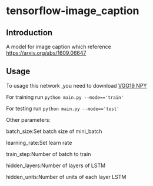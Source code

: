 # tensorflow-image_caption

## Introduction

A model for image caption which reference https://arxiv.org/abs/1609.06647

## Usage

To usage this network ,you need to download [VGG19 NPY](https://mega.nz/#!xZ8glS6J!MAnE91ND_WyfZ_8mvkuSa2YcA7q-1ehfSm-Q1fxOvvs)

For training run `python main.py --mode=='train'`

For testing run  `python main.py --mode=='test'`

Other parameters:

batch_size:Set batch size of mini_batch

learning_rate:Set learn rate

train_step:Number of batch to train

hidden_layers:Number of layers of LSTM

hidden_units:Number of units of each layer LSTM
